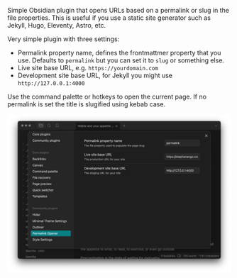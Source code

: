 Simple Obsidian plugin that opens URLs based on a permalink or slug in the file properties. This is useful if you use a static site generator such as Jekyll, Hugo, Eleventy, Astro, etc.

Very simple plugin with three settings:

- Permalink property name, defines the frontmattmer property that you use. Defaults to `permalink` but you can set it to `slug` or something else.
- Live site base URL, e.g. `https://yourdomain.com`
- Development site base URL, for Jekyll you might use `http://127.0.0.1:4000`

Use the command palette or hotkeys to open the current page. If no permalink is set the title is slugified using kebab case.

![Permalink Opener](images/screenshot.png)
